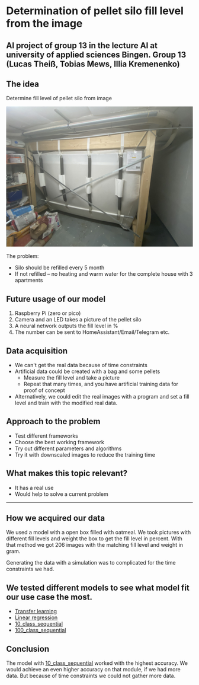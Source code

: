# Determination of pellet silo fill level from the image

AI project of group 13 in the lecture AI at university of applied sciences Bingen.
Group 13 (Lucas Theiß, Tobias Mews, Illia Kremenenko)
---

## The idea

Determine fill level of pellet silo from image

![](screenshots/silo.jpg)

The problem:
- Silo should be refilled every 5 month
- If not refilled – no heating and warm water for the
complete house with 3 apartments

## Future usage of our model

1. Raspberry Pi (zero or pico)
2. Camera and an LED takes a picture of the pellet silo
3. A neural network outputs the fill level in %
4. The number can be sent to HomeAssistant/Email/Telegram etc.

## Data acquisition

- We can't get the real data because of time constraints
- Artificial data could be created with a bag and some pellets
  - Measure the fill level and take a picture
  - Repeat that many times, and you have artificial training data for proof of concept
- Alternatively, we could edit the real images with a program and set a fill level and train with the modified real data.

## Approach to the problem

- Test different frameworks
- Choose the best working framework
- Try out different parameters and algorithms
- Try it with downscaled images to reduce the training time

## What makes this topic relevant?

- It has a real use
- Would help to solve a current problem

---

## How we acquired our data

We used a model with a open box filled with oatmeal.
We took pictures with different fill levels and weight the box to get the fill level in percent.
With that method we got 206 images with the matching fill level and weight in gram.

Generating the data with a simulation was to complicated for the time constraints we had.

## We tested different models to see what model fit our use case the most.

- [Transfer learning](transferLearning/README.md)
- [Linear regression](linearRegression/README.md)
- [10_class_sequential](10_class_sequential/README.md)
- [100_class_sequential](100_class_sequential/README.md)

## Conclusion

The model with [10_class_sequential](10_class_sequential/README.md) worked with the highest accuracy.
We would achieve an even higher accuracy on that module, if we had more data.
But because of time constraints we could not gather more data.

